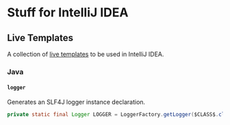 # Stuff for IntelliJ IDEA  

## Live Templates
A collection of [live templates](https://www.jetbrains.com/help/idea/using-live-templates.html) to be used in IntelliJ IDEA.

### Java

#### `logger`
Generates an SLF4J logger instance declaration.
```java
private static final Logger LOGGER = LoggerFactory.getLogger($CLASS$.class); 
```
